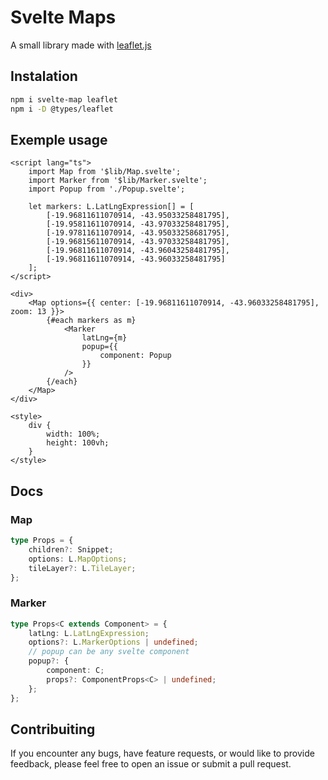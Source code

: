 # Svelte Maps

A small library made with [leaflet.js](https://leafletjs.com/)

## Instalation
```bash
npm i svelte-map leaflet
npm i -D @types/leaflet
```

## Exemple usage

```svelte
<script lang="ts">
	import Map from '$lib/Map.svelte';
	import Marker from '$lib/Marker.svelte';
	import Popup from './Popup.svelte';

	let markers: L.LatLngExpression[] = [
		[-19.96811611070914, -43.95033258481795],
		[-19.95811611070914, -43.97033258481795],
		[-19.97811611070914, -43.95033258681795],
		[-19.96815611070914, -43.97033258481795],
		[-19.96811611070914, -43.96043258481795],
		[-19.96811611070914, -43.96033258481795]
	];
</script>

<div>
	<Map options={{ center: [-19.96811611070914, -43.96033258481795], zoom: 13 }}>
		{#each markers as m}
			<Marker
				latLng={m}
				popup={{
					component: Popup
				}}
			/>
		{/each}
	</Map>
</div>

<style>
	div {
		width: 100%;
		height: 100vh;
	}
</style>
```

## Docs

### Map

```ts
type Props = {
	children?: Snippet;
	options: L.MapOptions;
	tileLayer?: L.TileLayer;
};
```

### Marker

```ts
type Props<C extends Component> = {
	latLng: L.LatLngExpression;
	options?: L.MarkerOptions | undefined;
	// popup can be any svelte component
	popup?: {
		component: C;
		props?: ComponentProps<C> | undefined;
	};
};
```

## Contribuiting

If you encounter any bugs, have feature requests, or would like to provide feedback, please feel free to open an issue or submit a pull request.
